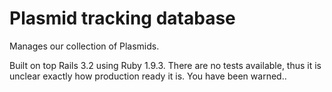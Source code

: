 # Plasmid tracking database

Manages our collection of Plasmids. 

Built on top Rails 3.2 using Ruby 1.9.3. There are no tests available, thus it is unclear exactly how production ready it is. 
You have been warned..
